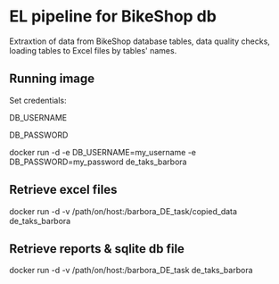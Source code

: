 # EL pipeline for BikeShop db

Extraxtion of data from BikeShop database tables, data quality checks, loading tables to Excel files by tables' names.

## Running image

Set credentials:

DB_USERNAME

DB_PASSWORD

docker run -d -e DB_USERNAME=my_username -e DB_PASSWORD=my_password de_taks_barbora


## Retrieve excel files

docker run -d -v /path/on/host:/barbora_DE_task/copied_data de_taks_barbora

## Retrieve reports & sqlite db file

docker run -d -v /path/on/host:/barbora_DE_task de_taks_barbora

